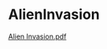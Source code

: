 # AlienInvasion

[Alien Invasion.pdf](https://github.com/Fuego-19/AlienInvasion/files/8837766/Alien.Invasion.pdf)

